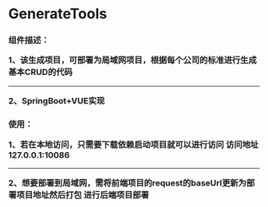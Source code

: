 # GenerateTools

<h3>组件描述：
 <p> 1、该生成项目，可部署为局域网项目，根据每个公司的标准进行生成基本CRUD的代码<hr>
  2、SpringBoot+VUE实现
<h3>使用：
 <p> 1、若在本地访问，只需要下载依赖启动项目就可以进行访问 访问地址 127.0.0.1:10086<hr>
  2、想要部署到局域网，需将前端项目的request的baseUrl更新为部署项目地址然后打包 进行后端项目部署
